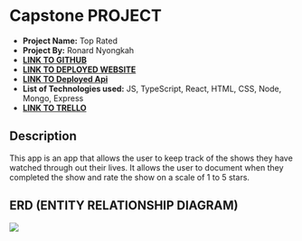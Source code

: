 # Capstone PROJECT 

- **Project Name:** Top Rated 
- **Project By:** Ronard Nyongkah
- [**LINK TO GITHUB**](https://github.com/JoyBoyCr7/Top-RatedBackend)
- [**LINK TO DEPLOYED WEBSITE**](https://top-rated-front.vercel.app/)
- [**LINK TO Deployed Api**](https://top-rated-nda2.onrender.com)
- **List of Technologies used:** JS, TypeScript, React, HTML, CSS, Node, Mongo, Express
- [**LINK TO TRELLO**](https://trello.com/b/hQbr5SAS/capstone)

## Description
This app is an app that allows the user to keep track of the shows they have watched through out their lives. It allows the user to document when they completed the show and rate the show on a scale of 1 to 5 stars.

## ERD (ENTITY RELATIONSHIP DIAGRAM)

[![](https://mermaid.ink/img/pako:eNptUEEKwkAM_ErJ2Rf07EVQD3oQYaGE3aFddHclTRUp_bvbVlHRhJAhkznM9GSTA5VkImTpuRYOJha59k26Ff2Mx2pVfKync7XlgDfjWKE-oDiCpTqw2gbur3AVuMYPc0jd2VU72BQC4odyFXUcQatrXHH-US7RWvEX9SnO3DAvE7-bFhQggb3LTidPhrRBNkFlho7lZHICQ_7jTtP-Hi2VKh0W1F1Ge89kXkc4r0k2c3JTgMMDWJVqmA?type=png)](https://mermaid.live/edit#pako:eNptUEEKwkAM_ErJ2Rf07EVQD3oQYaGE3aFddHclTRUp_bvbVlHRhJAhkznM9GSTA5VkImTpuRYOJha59k26Ff2Mx2pVfKync7XlgDfjWKE-oDiCpTqw2gbur3AVuMYPc0jd2VU72BQC4odyFXUcQatrXHH-US7RWvEX9SnO3DAvE7-bFhQggb3LTidPhrRBNkFlho7lZHICQ_7jTtP-Hi2VKh0W1F1Ge89kXkc4r0k2c3JTgMMDWJVqmA)

